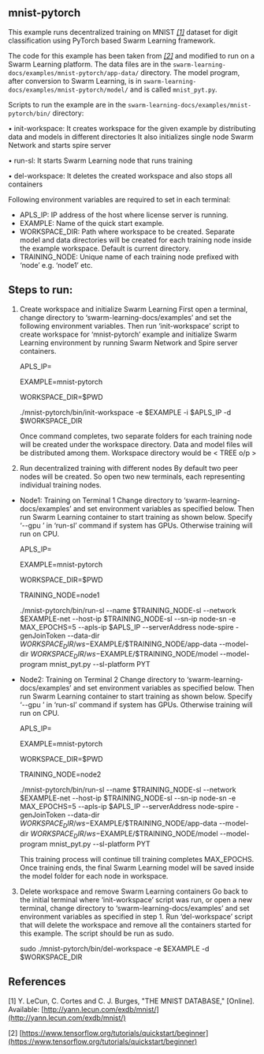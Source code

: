 ## mnist-pytorch

This example runs decentralized training on MNIST *[[1]](README.md#References)* dataset for digit classification using PyTorch based Swarm Learning framework.

The code for this example has been taken from *[[2]](README.md#References)* and modified to run on a Swarm Learning platform. The data files are in the ``swarm-learning-docs/examples/mnist-pytorch/app-data/`` directory. The model program, after conversion to Swarm Learning, is in ``swarm-learning-docs/examples/mnist-pytorch/model/`` and is called ``mnist_pyt.py``. 

Scripts to run the example are in the ``swarm-learning-docs/examples/mnist-pytorch/bin/`` directory:

  •	init-workspace: It creates workspace for the given example by distributing data and models in different directories It also initializes single node Swarm Network and starts spire server
  
  •	run-sl: It starts Swarm Learning node that runs training
  
  •	del-workspace: It deletes the created workspace and also stops all containers
  
Following environment variables are required to set in each terminal:
-	APLS_IP: IP address of the host where license server is running. 
-	EXAMPLE: Name of the quick start example.
-	WORKSPACE_DIR: Path where workspace to be created. Separate model and data directories will be created for each training node inside the example workspace. Default is current directory.
-	TRAINING_NODE: Unique name of each training node prefixed with ‘node’ e.g. ‘node1’ etc.

## Steps to run:
1.	Create workspace and initialize Swarm Learning 
First open a terminal, change directory to ‘swarm-learning-docs/examples’ and set the following environment variables. Then run ‘init-workspace’ script to create workspace for ‘mnist-pytorch’ example and initialize Swarm Learning environment by running Swarm Network and Spire server containers.

    APLS_IP=<License Server IP>
   
    EXAMPLE=mnist-pytorch

    WORKSPACE_DIR=$PWD

    ./mnist-pytorch/bin/init-workspace -e $EXAMPLE -i $APLS_IP -d $WORKSPACE_DIR
   
    Once command completes, two separate folders for each training node will be created under the workspace directory. Data and model files will be distributed among them. Workspace directory would be < TREE o/p >
    
 
2.	Run decentralized training with different nodes
By default two peer nodes will be created.  So open two new terminals, each representing individual training nodes. 

-	Node1: Training on Terminal 1
Change directory to ‘swarm-learning-docs/examples’ and set environment variables as specified below. Then run Swarm Learning container to start training as shown below. Specify ‘--gpu <ID>’ in ‘run-sl’ command if system has GPUs. Otherwise training will run on CPU.
   
    APLS_IP=<License Server IP>
   
    EXAMPLE=mnist-pytorch

    WORKSPACE_DIR=$PWD

    TRAINING_NODE=node1

    ./mnist-pytorch/bin/run-sl --name $TRAINING_NODE-sl --network $EXAMPLE-net --host-ip $TRAINING_NODE-sl --sn-ip node-sn -e MAX_EPOCHS=5 --apls-ip $APLS_IP --serverAddress node-spire -genJoinToken --data-dir $WORKSPACE_DIR/ws-$EXAMPLE/$TRAINING_NODE/app-data --model-dir $WORKSPACE_DIR/ws-$EXAMPLE/$TRAINING_NODE/model --model-program mnist_pyt.py --sl-platform PYT
  
-	Node2: Training on Terminal 2
Change directory to ‘swarm-learning-docs/examples’ and set environment variables as specified below. Then run Swarm Learning container to start training as shown below. Specify ‘--gpu <ID>’ in ‘run-sl’ command if system has GPUs. Otherwise training will run on CPU.
   
    APLS_IP=<License Server IP>
   
    EXAMPLE=mnist-pytorch

    WORKSPACE_DIR=$PWD

    TRAINING_NODE=node2

    ./mnist-pytorch/bin/run-sl --name $TRAINING_NODE-sl --network $EXAMPLE-net --host-ip $TRAINING_NODE-sl --sn-ip node-sn -e MAX_EPOCHS=5 --apls-ip $APLS_IP --serverAddress node-spire -genJoinToken --data-dir $WORKSPACE_DIR/ws-$EXAMPLE/$TRAINING_NODE/app-data --model-dir $WORKSPACE_DIR/ws-$EXAMPLE/$TRAINING_NODE/model --model-program mnist_pyt.py --sl-platform PYT
   
    This training process will continue till training completes MAX_EPOCHS. Once training ends, the final Swarm Learning model will be saved inside the model folder for each node in workspace. 
  
3.	Delete workspace and remove Swarm Learning containers
Go back to the initial terminal where ‘init-workspace’ script was run, or open a new terminal, change directory to ‘swarm-learning-docs/examples’ and set environment variables as specified in step 1. Run ‘del-workspace’ script that will delete the workspace and remove all the containers started for this example. The script should be run as sudo.

    sudo ./mnist-pytorch/bin/del-workspace -e $EXAMPLE -d $WORKSPACE_DIR


## References
[1]	Y. LeCun, C. Cortes and C. J. Burges, "THE MNIST DATABASE," [Online]. Available: [http://yann.lecun.com/exdb/mnist/](http://yann.lecun.com/exdb/mnist/)

[2] [https://www.tensorflow.org/tutorials/quickstart/beginner](https://www.tensorflow.org/tutorials/quickstart/beginner)
